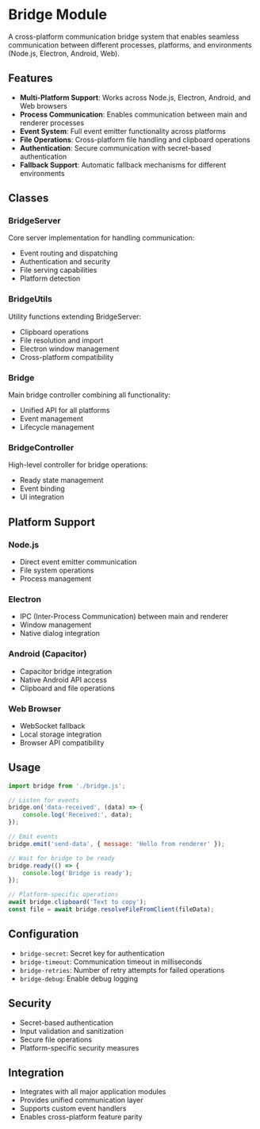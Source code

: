 # Bridge Module

A cross-platform communication bridge system that enables seamless communication between different processes, platforms, and environments (Node.js, Electron, Android, Web).

## Features

- **Multi-Platform Support**: Works across Node.js, Electron, Android, and Web browsers
- **Process Communication**: Enables communication between main and renderer processes
- **Event System**: Full event emitter functionality across platforms
- **File Operations**: Cross-platform file handling and clipboard operations
- **Authentication**: Secure communication with secret-based authentication
- **Fallback Support**: Automatic fallback mechanisms for different environments

## Classes

### BridgeServer
Core server implementation for handling communication:
- Event routing and dispatching
- Authentication and security
- File serving capabilities
- Platform detection

### BridgeUtils
Utility functions extending BridgeServer:
- Clipboard operations
- File resolution and import
- Electron window management
- Cross-platform compatibility

### Bridge
Main bridge controller combining all functionality:
- Unified API for all platforms
- Event management
- Lifecycle management

### BridgeController
High-level controller for bridge operations:
- Ready state management
- Event binding
- UI integration

## Platform Support

### Node.js
- Direct event emitter communication
- File system operations
- Process management

### Electron
- IPC (Inter-Process Communication) between main and renderer
- Window management
- Native dialog integration

### Android (Capacitor)
- Capacitor bridge integration
- Native Android API access
- Clipboard and file operations

### Web Browser
- WebSocket fallback
- Local storage integration
- Browser API compatibility

## Usage

```javascript
import bridge from './bridge.js';

// Listen for events
bridge.on('data-received', (data) => {
    console.log('Received:', data);
});

// Emit events
bridge.emit('send-data', { message: 'Hello from renderer' });

// Wait for bridge to be ready
bridge.ready(() => {
    console.log('Bridge is ready');
});

// Platform-specific operations
await bridge.clipboard('Text to copy');
const file = await bridge.resolveFileFromClient(fileData);
```

## Configuration

- `bridge-secret`: Secret key for authentication
- `bridge-timeout`: Communication timeout in milliseconds
- `bridge-retries`: Number of retry attempts for failed operations
- `bridge-debug`: Enable debug logging

## Security

- Secret-based authentication
- Input validation and sanitization
- Secure file operations
- Platform-specific security measures

## Integration

- Integrates with all major application modules
- Provides unified communication layer
- Supports custom event handlers
- Enables cross-platform feature parity 